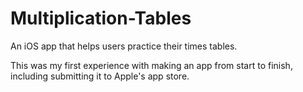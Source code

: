 # Multiplication-Tables
An iOS app that helps users practice their times tables.

This was my first experience with making an app from start to finish, including submitting it to Apple's app store.
